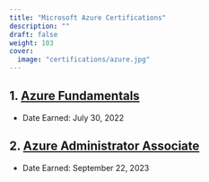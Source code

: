 ```yaml
---
title: "Microsoft Azure Certifications"
description: ""
draft: false
weight: 103
cover:
  image: "certifications/azure.jpg"
---
```


## 1. [Azure Fundamentals](https://learn.microsoft.com/api/credentials/share/en-us/MalekZaag-9452/F4CDD6E795F43945?sharingId=3CCAD8537ABEA699)

- Date Earned: July 30, 2022

## 2. [Azure Administrator Associate](https://learn.microsoft.com/api/credentials/share/en-us/MalekZaag-9452/ECBF2EB5E406854C?sharingId=3CCAD8537ABEA699)

- Date Earned: September 22, 2023

